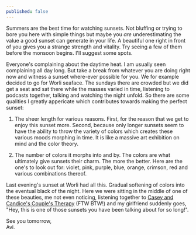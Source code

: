 ```yaml
---
published: false
---
```

Summers are the best time for watching sunsets. Not bluffing or trying to bore you here with simple things but maybe you _are_ underestimating the value a good sunset can generate in your life. A beautiful one right in front of you gives you a strange strength and vitality. Try seeing a few of them before the monsoon begins. I'll suggest some spots.

Everyone's complaining about the daytime heat. I am usually seen complaining all day long. But take a break from whatever you are doing right now and witness a sunset where-ever possible for you. We for example decided to go for Worli seaface. The sundays there are crowded but we did get a seat and sat there while the masses varied in time, listening to podcasts together, talking and watching the night unfold. So there are some qualities I greatly appericate which contributes towards making the perfect sunset:

1. The sheer length for various reasons. First, for the reason that we get to enjoy this sunset more. Second, because only longer sunsets seem to have the ability to throw the variety of colors which creates these various moods morphing in time. It is like a massive art exhibition on mind and the color theory.

2. The number of colors it morphs into and by. The colors are what ultimately give sunsets their charm. The more the better. Here are the one's to look out for: violet, pink, purple, blue, orange, crimson, red and various combinations thereof.

Last evening's sunset at Worli had all this. Gradual softening of colors into the eventual black of the night. Here we were sitting in the middle of one of these beauties, me not even noticing, listening together to [Casey and Candice's Couple's Therapy](https://anchor.fm/couples-therapy "Anchor link to Couple's Therapy podcast") (FTW BTW!) and my girlfriend suddenly goes, "Hey, this is one of those sunsets you have been talking about for so long!".

See you tomorrow,  
Avi.